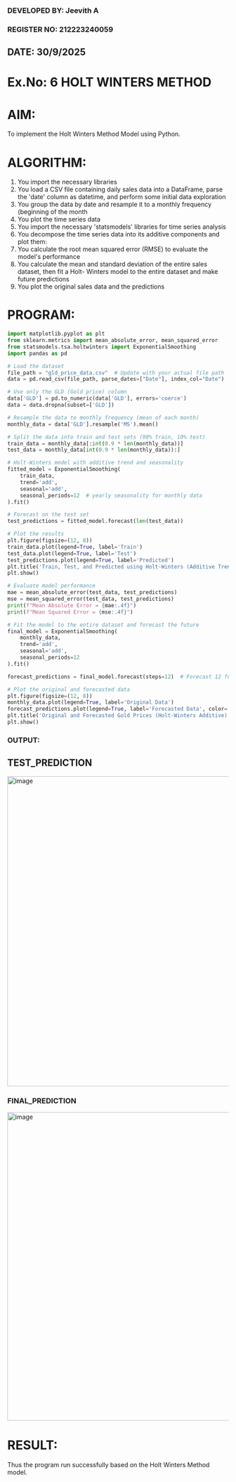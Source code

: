 ### DEVELOPED BY: Jeevith A
### REGISTER NO: 212223240059
## DATE: 30/9/2025

# Ex.No: 6               HOLT WINTERS METHOD
 

# AIM:
To implement the Holt Winters Method Model using Python.

# ALGORITHM:
1. You import the necessary libraries
2. You load a CSV file containing daily sales data into a DataFrame, parse the 'date' column as
datetime, and perform some initial data exploration
3. You group the data by date and resample it to a monthly frequency (beginning of the month
4. You plot the time series data
5. You import the necessary 'statsmodels' libraries for time series analysis
6. You decompose the time series data into its additive components and plot them:
7. You calculate the root mean squared error (RMSE) to evaluate the model's performance
8. You calculate the mean and standard deviation of the entire sales dataset, then fit a Holt-
Winters model to the entire dataset and make future predictions
9. You plot the original sales data and the predictions

# PROGRAM:
```python
import matplotlib.pyplot as plt
from sklearn.metrics import mean_absolute_error, mean_squared_error
from statsmodels.tsa.holtwinters import ExponentialSmoothing
import pandas as pd

# Load the dataset
file_path = "gld_price_data.csv"  # Update with your actual file path
data = pd.read_csv(file_path, parse_dates=["Date"], index_col="Date")

# Use only the GLD (Gold price) column
data['GLD'] = pd.to_numeric(data['GLD'], errors='coerce')
data = data.dropna(subset=['GLD'])

# Resample the data to monthly frequency (mean of each month)
monthly_data = data['GLD'].resample('MS').mean()

# Split the data into train and test sets (90% train, 10% test)
train_data = monthly_data[:int(0.9 * len(monthly_data))]
test_data = monthly_data[int(0.9 * len(monthly_data)):]

# Holt-Winters model with additive trend and seasonality
fitted_model = ExponentialSmoothing(
    train_data,
    trend='add',
    seasonal='add',
    seasonal_periods=12  # yearly seasonality for monthly data
).fit()

# Forecast on the test set
test_predictions = fitted_model.forecast(len(test_data))

# Plot the results
plt.figure(figsize=(12, 8))
train_data.plot(legend=True, label='Train')
test_data.plot(legend=True, label='Test')
test_predictions.plot(legend=True, label='Predicted')
plt.title('Train, Test, and Predicted using Holt-Winters (Additive Trend/Seasonality)')
plt.show()

# Evaluate model performance
mae = mean_absolute_error(test_data, test_predictions)
mse = mean_squared_error(test_data, test_predictions)
print(f"Mean Absolute Error = {mae:.4f}")
print(f"Mean Squared Error = {mse:.4f}")

# Fit the model to the entire dataset and forecast the future
final_model = ExponentialSmoothing(
    monthly_data,
    trend='add',
    seasonal='add',
    seasonal_periods=12
).fit()

forecast_predictions = final_model.forecast(steps=12)  # Forecast 12 future months

# Plot the original and forecasted data
plt.figure(figsize=(12, 8))
monthly_data.plot(legend=True, label='Original Data')
forecast_predictions.plot(legend=True, label='Forecasted Data', color='red')
plt.title('Original and Forecasted Gold Prices (Holt-Winters Additive)')
plt.show()

```

### OUTPUT:

## TEST_PREDICTION
<img width="992" height="705" alt="image" src="https://github.com/user-attachments/assets/8a8b6356-7a7b-4ea9-8f7e-f74a0d42a9e5" />


### FINAL_PREDICTION
<img width="986" height="701" alt="image" src="https://github.com/user-attachments/assets/2b9a7afd-ccc2-4787-b163-4d1943ea7867" />



# RESULT:
Thus the program run successfully based on the Holt Winters Method model.
